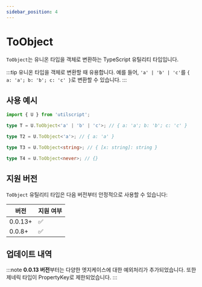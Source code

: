 ```yaml
---
sidebar_position: 4
---
```


# ToObject

`ToObject`는 유니온 타입을 객체로 변환하는 TypeScript 유틸리티 타입입니다.

:::tip
유니온 타입을 객체로 변환할 때 유용합니다. 예를 들어, `'a' | 'b' | 'c'`를 `{ a: 'a'; b: 'b'; c: 'c' }`로 변환할 수 있습니다.
:::

## 사용 예시

```ts
import { U } from 'utilscript';

type T = U.ToObject<'a' | 'b' | 'c'>; // { a: 'a'; b: 'b'; c: 'c' }

type T2 = U.ToObject<'a'>; // { a: 'a' }

type T3 = U.ToObject<string>; // { [x: string]: string }

type T4 = U.ToObject<never>; // {}
```

## 지원 버전

`ToObject` 유틸리티 타입은 다음 버전부터 안정적으로 사용할 수 있습니다:

| 버전    | 지원 여부 |
| ------- | --------- |
| 0.0.13+ | ✅        |
| 0.0.8+  | ✅        |

## 업데이트 내역

:::note
**0.0.13 버전**부터는 다양한 엣지케이스에 대한 예외처리가 추가되었습니다. 또한 제네릭 타입이 PropertyKey로 제한되었습니다.
:::
